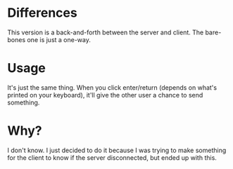 # Differences
This version is a back-and-forth between the server and client. The bare-bones one is just a one-way.
# Usage
It's just the same thing. When you click enter/return (depends on what's printed on your keyboard), it'll give the other user a chance to send something.
# Why?
I don't know. I just decided to do it because I was trying to make something for the client to know if the server disconnected, but ended up with this.
